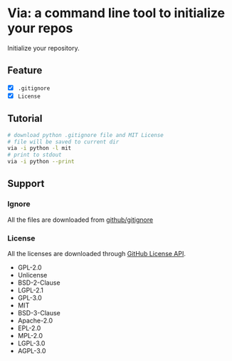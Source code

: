 # Via: a command line tool to initialize your repos

Initialize your repository.

## Feature

- [x] `.gitignore`
- [x] `License`

## Tutorial

```sh
# download python .gitignore file and MIT License
# file will be saved to current dir
via -i python -l mit
# print to stdout
via -i python --print
```

## Support

### Ignore

All the files are downloaded from [github/gitignore](https://github.com/github/gitignore)

### License

All the licenses are downloaded through [GitHub License API](https://developer.github.com/v3/licenses/).

* GPL-2.0
* Unlicense
* BSD-2-Clause
* LGPL-2.1
* GPL-3.0
* MIT
* BSD-3-Clause
* Apache-2.0
* EPL-2.0
* MPL-2.0
* LGPL-3.0
* AGPL-3.0
